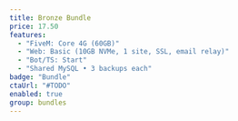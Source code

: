 ```yaml
---
title: Bronze Bundle
price: 17.50
features:
  - "FiveM: Core 4G (60GB)"
  - "Web: Basic (10GB NVMe, 1 site, SSL, email relay)"
  - "Bot/TS: Start"
  - "Shared MySQL • 3 backups each"
badge: "Bundle"
ctaUrl: "#TODO"
enabled: true
group: bundles
---
```

